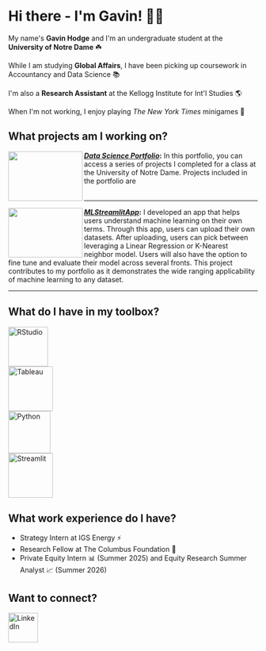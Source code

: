 # Hi there - I'm Gavin! 👋😁
My name's **Gavin Hodge** and I'm an undergraduate student at the **University of Notre Dame** ☘️ 

While I am studying **Global Affairs**, I have been picking up coursework in Accountancy and Data Science 📚

I'm also a **Research Assistant** at the Kellogg Institute for Int'l Studies 🌎

When I'm not working, I enjoy playing *The New York Times* minigames 🧩

## What projects am I working on?




<img align="left" width="150" height="100" src="https://github.com/user-attachments/assets/8eb76a8e-2b42-4739-a6a6-f46c2e5ca5ff
"> **[*Data Science Portfolio*](https://github.com/g-hodge/Hodge-Data-Science-Portfolio/):** In this portfolio, you can access a series of projects I completed for a class at the University of Notre Dame. Projects included in the portfolio are
<br>
<br>
<hr>

<img align="left" width="150" height="100" src="https://github.com/user-attachments/assets/a9078113-52dc-4701-970e-44ac1699fb48
"> **[*MLStreamlitApp*](https://github.com/g-hodge/Hodge-Data-Science-Portfolio/tree/main/MLStreamlitApp):** I developed an app that helps users understand machine learning on their own terms. Through this app, users can upload their own datasets. After uploading, users can pick between leveraging a Linear Regression or K-Nearest neighbor model. Users will also have the option to fine tune and evaluate their model across several fronts. This project contributes to my portfolio as it demonstrates the wide ranging applicability of machine learning to any dataset.
<br>
<hr>


## What do I have in my toolbox?
<img src="https://github.com/user-attachments/assets/2460cf09-c659-44e1-a4dc-b9e6b8500992" alt="RStudio" width="80"> <br>
<img src="https://github.com/user-attachments/assets/6874a38a-b4ec-418e-923a-37b786fc4b55" alt="Tableau" width="90"> <br>
<img src="https://github.com/user-attachments/assets/9c705119-bb9a-4d84-8993-a1ac70fef621" alt="Python" width="85"> <br>
<img src="https://github.com/user-attachments/assets/a8f21ef3-aa79-4d3f-8697-315de34db99c" alt="Streamlit" width="90"> <br>



## What work experience do I have?
- Strategy Intern at IGS Energy ⚡️
- Research Fellow at The Columbus Foundation 📝
- Private Equity Intern 📊 (Summer 2025) and Equity Research Summer Analyst 📈 (Summer 2026)

## Want to connect?
[<img src="https://github.com/user-attachments/assets/2377dfd1-e31f-448c-add8-06924f99f382" alt="LinkedIn" width="60">](https://www.linkedin.com/in/gavin-hodge/)

